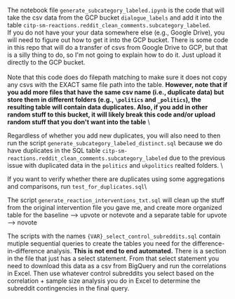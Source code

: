 The notebook file `generate_subcategory_labeled.ipynb` is the code that will take the csv data from the GCP bucket `dialogue_labels` and add it into the table `citp-sm-reactions.reddit_clean_comments.subcategory_labeled`\. 
\
If you do not have your your data somewhere else (e.g., Google Drive), you will need to figure out how to get it into the GCP bucket. There is some code in this repo that will do a transfer of csvs from Google Drive to GCP, but that is a silly thing to do, so I'm not going to explain how to do it. Just upload it directly to the GCP bucket. \
\
Note that this code does do filepath matching to make sure it does not copy any csvs with the EXACT same file path into the table. **However, note that if you add more files that have the same csv name (i.e., duplicate data) but store them in different folders (e.g., `\politics` and `_politics`), the resulting table will contain data duplicates. Also, if you add in other random stuff to this bucket, it will likely break this code and/or upload random stuff that you don't want into the table** \

Regardless of whether you add new duplicates, you will also need to then run the script `generate_subcategory_labeled_distinct.sql` because we do have duplicates in the SQL table `citp-sm-reactions.reddit_clean_comments.subcategory_labeled` due to the previous issue with duplicated data in the `politics` and `ukpolitics` realted folders. \

If you want to verify whether there are duplicates using some aggregations and comparisons, run `test_for_duplicates.sql`\

The script `generate_reaction_interventions_txt.sql` will clean up the stuff from the original intervention file you gave me, and create more organized table for the baseline --> upvote or notevote and a separate table for upvote --> novote

The scripts with the names `{VAR}_select_control_subreddits.sql` contain mutiple sequential queries to create the tables you need for the difference-in-difference analysis. **This is not end to end automated.** There is a section in the file that just has a select statement. From that select statement you need to download this data as a csv from BigQuery and run the correlations in Excel. Then use whatever control subreddits you select based on the correlation + sample size analysis you do in Excel to determine the subreddit contingencies in the final query.


